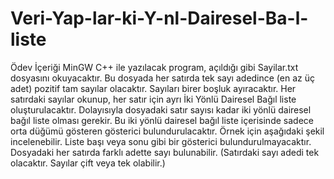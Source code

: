 # Veri-Yap-lar-ki-Y-nl-Dairesel-Ba-l-liste
Ödev İçeriği MinGW C++ ile yazılacak program, açıldığı gibi Sayilar.txt dosyasını okuyacaktır. Bu dosyada her satırda tek sayı adedince (en az üç adet) pozitif tam sayılar olacaktır. Sayıları birer boşluk ayıracaktır. Her satırdaki sayılar okunup, her satır için ayrı İki Yönlü Dairesel Bağıl liste oluşturulacaktır. Dolayısıyla dosyadaki satır sayısı kadar iki yönlü dairesel bağıl liste olması gerekir. Bu iki yönlü dairesel bağıl liste içerisinde sadece orta düğümü gösteren gösterici bulundurulacaktır. Örnek için aşağıdaki şekil incelenebilir. Liste başı veya sonu gibi bir gösterici bulundurulmayacaktır. Dosyadaki her satırda farklı adette sayı bulunabilir. (Satırdaki sayı adedi tek olacaktır. Sayılar çift veya tek olabilir.)
